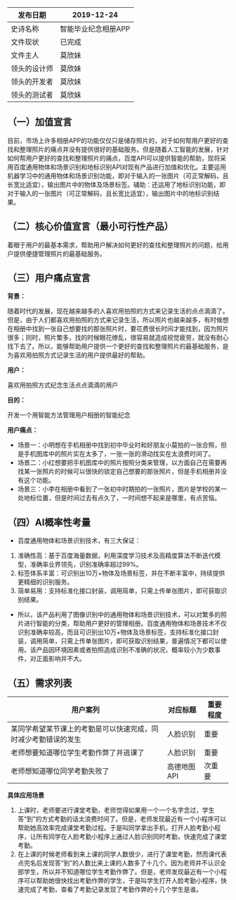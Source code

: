 发布日期    | 2019-12-24 
---------|------
史诗名称     | 智能毕业纪念相册APP
文件现状     | 已完成 
文件主人     | 莫欣妹 
领头的设计师 | 莫欣妹 
领头的开发者 | 莫欣妹  
领头的测试者 | 莫欣妹 



## （一）加值宣言

目前，市场上许多相册APP的功能仅仅只是储存照片的，对于如何帮用户更好的查找和整理照片的痛点并没有提供很好的基础服务。但是随着人工智能的发展，针对如何帮用户更好的查找和整理照片的痛点，百度API可以提供智能的帮助，现将采用百度通用物体和场景识别和地标识别API对现有产品进行加值和优化。主要运用机器学习中的通用物体和场景识别功能，即对于输入的一张图片（可正常解码，且长宽比适宜），输出图片中的物体及场景标签。辅助：还运用了地标识别功能，即对于输入的一张图片（可正常解码，且长宽比适宜），输出图片中的地标识别结果。

## （二）核心价值宣言（最小可行性产品）

着眼于用户的最基本需求，帮助用户解决如何更好的查找和整理照片的问题，给用户提供便捷管理照片的最基础服务。

## （三）用户痛点宣言

**背景：**

随着时代的发展，现在越来越多的人喜欢用拍照的方式来记录生活的点点滴滴了。但是，由于人们都喜欢用拍照的方式来记录生活，所以照片也越来越多，有时候想在相册中找到一张自己想要找的那张照片时，要花费很长时间才能找到，因为照片很多；同时，照片繁多，找的时候眼花缭乱，很容易就造成视觉疲劳，就没有耐心找下去了。所以，能够帮助用户提供一个更好的查找和整理照片的最基础服务，是为喜欢用拍照方式记录生活的用户提供最好的帮助。

**用户：**

喜欢用拍照方式纪念生活点点滴滴的用户

**目的：**

开发一个用智能方法管理用户相册的智能纪念

**用户痛点：**

- 场景一：小明想在手机相册中找到初中毕业时和好朋友小莫拍的一张合照，但是手机图库中的照片实在太多了，一张一张的滑动找实在太浪费时间了。
- 场景二：小红想要把手机图库中的照片按照分类来管理，以方面自己在需要再找某一张照片的时候可以很快的锁定自己想要的那张照片，但是手机相册并没有这个功能。
- 场景三：小李在相册中看到了一张初中时期拍的一张照片，图片是学校的某一处地标位置，但是时间过去有点久了，一时间想不起来是哪里，有点苦恼。


## （四）AI概率性考量

- 百度通用物体和场景识别技术，有三大保证：

1. 准确性高：基于百度海量数据，利用深度学习技术及高精度算法不断迭代模型，准确率业界领先，识别准确率超过99%。
2. 标签体系丰富：可识别出10万+物体及场景标签，并在不断丰富中，持续提供更精细的识别服务。
3. 简单易用：支持标准化接口封装，调用简单，只需上传单张图片，即可获取识别结果。

- 所以，该产品利用了图像识别中的通用物体和场景识别技术，可以对繁多的照片进行智能的分类，帮助用户更好的管理相册。百度通用物体和场景技术不仅识别准确率较高，而且可识别出10万+物体及场景标签，支持标准化接口封装，调用简单，只需上传单张图片，即可获取识别结果，普遍情况下都可以使用。该产品因环境因素或者拍照造成识别不准确的状况，概率较小为少数事件，对正面影响并不大。


## （五）需求列表

用户案列 | 对应标题 | 重要程度
----|------|----
某同学希望某节课上的考勤是可以快速完成，同时减少考勤错误的发生 | 人脸识别  | 重要
老师想要知道哪位学生考勤作弊了并逃课了 | 人脸识别  | 重要
老师想知道哪位同学考勤失败了 | 高德地图API  | 次重要 

**具体应用场景**

1. 上课时，老师要进行课堂考勤，老师觉得如果用一个一个名字念过，学生答“到”的方式考勤的话太浪费时间了。但是，老师发现最近有一个小程序可以帮助她高效率完成课堂考勤过程。于是叫同学拿出手机，打开人脸考勤小程序，让所有同学在人脸考勤小程序上通过人脸识别同时考勤，快速完成了课堂考勤。
2. 在上课的时候老师看到来上课的同学人数很少，进行了课堂考勤，然而课代表点完名后发现答“到”的人数比来上课的人数多了十几个。因为老师并不认识全部学生，所以并不知道哪位学生考勤作弊了。但是，老师发现最近有一个小程序可以帮助她很快找出考勤作弊的学生，于是叫学生打开人脸考勤小程序，快速完成了考勤，查看了考勤记录发现了考勤作弊的十几个学生是谁。






 
